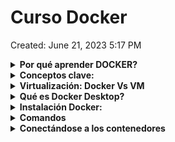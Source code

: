 # Curso Docker

Created: June 21, 2023 5:17 PM

<details>
<summary><b> Por qué aprender DOCKER?</b></summary>
    
Aprender Docker puede ser beneficioso por varias razones:

1. Gestión de entornos de desarrollo: Docker facilita la creación y gestión de entornos de desarrollo reproducibles. Permite empaquetar una aplicación y todas sus dependencias en un contenedor, lo que garantiza que la aplicación se ejecute de la misma manera en cualquier entorno que tenga Docker instalado.
2. Portabilidad y escalabilidad: Docker permite crear contenedores ligeros y portátiles que se pueden ejecutar en cualquier máquina que tenga Docker instalado, independientemente del sistema operativo o la configuración del hardware. Esto facilita la migración de aplicaciones entre diferentes entornos y la escalabilidad horizontal al ejecutar múltiples contenedores en clústeres de servidores.
3. Eficiencia y aislamiento: Los contenedores Docker utilizan recursos del sistema de manera eficiente, ya que comparten el mismo kernel del sistema operativo subyacente. Además, los contenedores proporcionan aislamiento, lo que significa que las aplicaciones empaquetadas en contenedores no se ven afectadas por otras aplicaciones que se ejecutan en la misma máquina.
4. Despliegue rápido y simplificado: Docker simplifica el proceso de implementación de aplicaciones. Al empaquetar una aplicación y sus dependencias en un contenedor, se eliminan las posibles inconsistencias entre los entornos de desarrollo y producción. Además, Docker facilita la orquestación y el despliegue de aplicaciones en clústeres de contenedores utilizando herramientas como Docker Compose o Kubernetes.
5. Comunidad y ecosistema: Docker cuenta con una gran comunidad de desarrolladores y una amplia variedad de imágenes de contenedores preconstruidas disponibles en Docker Hub. Esto significa que puedes aprovechar y compartir fácilmente aplicaciones y servicios creados por otros desarrolladores.
</details>
<details>
<summary><b>Conceptos clave:</b></summary>

1. Contenedor: Un contenedor es una unidad de software liviana y autónoma que contiene una aplicación y todas sus dependencias, como bibliotecas, herramientas y archivos de configuración. Los contenedores se ejecutan de manera aislada en el sistema operativo subyacente y ofrecen portabilidad y consistencia en diferentes entornos.
    
    Los contenedores pueden contener archivos: HTML, NodeJs, .env
    
    Son portables, lo que los hace fáciles de compartir, entre desarroladores y realizar operaciones.
    
    Lo que permite hacer despliegue y desarrollo más fácil.
    
    Los contenedores se almacenan en un repositorio de contenedores, existen repositorios privados y públicos, dentro de los públicos encontramos el Docker Hub
    
2. Imagen: Una imagen es un archivo estático y sin cambios que contiene todas las instrucciones necesarias para crear un contenedor. Puedes pensar en una imagen como una plantilla o un plano de construcción para un contenedor. Las imágenes se utilizan para crear y ejecutar contenedores.
3. Dockerfile: Un Dockerfile es un archivo de texto que contiene las instrucciones para construir una imagen de Docker. En él, puedes especificar qué sistema operativo base utilizar, qué dependencias instalar y cómo configurar el entorno dentro del contenedor.
4. Registro de Docker (Docker Registry): Un registro de Docker es un repositorio en línea donde puedes almacenar y compartir imágenes de Docker. El registro de Docker más conocido es Docker Hub. Puedes encontrar imágenes creadas por otras personas y también puedes enviar tus propias imágenes al registro para compartirlas.
5. Docker Compose: Docker Compose es una herramienta que te permite definir y administrar aplicaciones multi-contenedor. Con Docker Compose, puedes utilizar un archivo YAML para especificar la configuración de varios contenedores, sus relaciones y las redes en las que se comunican. Esto facilita el despliegue y la gestión de aplicaciones compuestas por varios servicios.
</details>
<details>
<summary><b>Virtualización: Docker Vs VM</b></summary>
<details>
<summary><b>Docker Vs VM</b></summary>
Docker y las máquinas virtuales (VM) son dos tecnologías de virtualización que tienen enfoques ligeramente diferentes. Aquí te explico las principales diferencias entre Docker y las VM:

1. Aislamiento: En las VM, cada máquina virtual se ejecuta con su propio sistema operativo completo y tiene acceso a los recursos de hardware asignados, lo que proporciona un alto nivel de aislamiento entre las VM. Por otro lado, Docker utiliza un enfoque de virtualización a nivel de sistema operativo, donde los contenedores comparten el mismo kernel del sistema operativo subyacente. Esto permite un aislamiento más ligero y eficiente, ya que no es necesario ejecutar múltiples sistemas operativos completos.
2. Uso de recursos: Las VM requieren recursos significativos, como memoria y espacio en disco, para ejecutar múltiples sistemas operativos completos. Cada VM también consume parte de la capacidad de procesamiento de la CPU. En contraste, Docker es más ligero en términos de recursos, ya que utiliza el mismo kernel del sistema operativo y comparte bibliotecas y archivos del sistema con el host. Esto permite ejecutar múltiples contenedores en un solo sistema, utilizando menos recursos en comparación con las VM.
3. Tiempo de inicio: Las VM suelen tener un tiempo de inicio más largo debido a la necesidad de iniciar y cargar un sistema operativo completo. En cambio, los contenedores de Docker se inician rápidamente, ya que solo necesitan cargar las dependencias específicas de la aplicación contenida en el contenedor.
4. Portabilidad: Docker se destaca en términos de portabilidad. Los contenedores de Docker se pueden ejecutar en cualquier sistema que tenga Docker instalado, independientemente del sistema operativo subyacente. Esto facilita la migración de aplicaciones entre diferentes entornos. Por otro lado, las VM suelen ser más dependientes del sistema operativo y requieren una configuración y adaptación más específicas para cada entorno.
5. Administración: Administrar VM implica mantener y administrar múltiples sistemas operativos y aplicaciones, lo que puede requerir más esfuerzo en términos de mantenimiento y actualizaciones. Docker simplifica la gestión y el despliegue de aplicaciones al proporcionar herramientas como Docker Compose y Docker Swarm para orquestar y escalar contenedores.

En resumen, Docker se enfoca en la virtualización a nivel de sistema operativo y proporciona una forma liviana y portátil de empaquetar aplicaciones y sus dependencias, mientras que las máquinas virtuales ofrecen un mayor nivel de aislamiento y permiten ejecutar múltiples sistemas operativos completos en un solo servidor. La elección entre Docker y VM depende de las necesidades específicas de tu caso de uso, considerando factores como el rendimiento, los recursos disponibles y los requisitos de aislamiento.
</details>    
<details>
<summary><b>Tipos de virtualización</b></summary>    

Existen varios tipos de virtualización, cada uno con su propio enfoque y casos de uso específicos. Aquí te presento algunos de los tipos más comunes de virtualización:

1. Virtualización de hardware (Hypervisor): También conocida como virtualización de nivel de servidor, es uno de los tipos más comunes de virtualización. Utiliza un software llamado hypervisor o monitor de máquina virtual para crear y administrar múltiples máquinas virtuales en un servidor físico. El hypervisor se ejecuta directamente en el hardware y permite que cada máquina virtual tenga su propio sistema operativo y recursos asignados.
2. Virtualización de sistema operativo (Containers): Este tipo de virtualización se basa en la virtualización a nivel de sistema operativo. En lugar de crear múltiples sistemas operativos completos, se crean contenedores ligeros que comparten el mismo kernel del sistema operativo subyacente. Los contenedores proporcionan un entorno aislado para las aplicaciones y sus dependencias, pero son más eficientes en términos de recursos y tiempo de inicio en comparación con las máquinas virtuales.
3. Virtualización de red: Este tipo de virtualización se utiliza para crear redes virtuales que operan dentro de una infraestructura física de red. Permite que múltiples redes lógicas coexistan en una misma infraestructura física, lo que facilita la segmentación y la gestión de redes en entornos empresariales.
4. Virtualización de almacenamiento: Este enfoque se utiliza para abstraer y virtualizar los recursos de almacenamiento, como discos duros y matrices de almacenamiento. Permite crear y administrar pools de almacenamiento virtualizados, asignar y compartir recursos de almacenamiento de manera flexible y mejorar la eficiencia del almacenamiento en entornos empresariales.
5. Virtualización de aplicaciones: También conocida como virtualización a nivel de aplicación, esta tecnología encapsula aplicaciones y sus dependencias en un formato independiente del sistema operativo. Permite ejecutar aplicaciones en diferentes sistemas operativos sin necesidad de instalarlas directamente en el sistema host. Esto facilita la portabilidad y el despliegue de aplicaciones en múltiples entornos.

Estos son solo algunos ejemplos de los tipos de virtualización más comunes. Cada tipo tiene sus propias ventajas y casos de uso, y la elección depende de las necesidades específicas de tu entorno y las aplicaciones que deseas virtualizar.
</details>
</details>

<details>
<summary><b>Qué es Docker Desktop?</b></summary>    
Es cuna máquina virtual: Corre Linux y ejecuta containers

Permite Acceder al sistema de archivos - acceder a la red

Docker Desktop es una aplicación que permite a los usuarios de Windows y macOS ejecutar y administrar Docker en sus computadoras de escritorio de manera fácil y conveniente. Proporciona una interfaz gráfica de usuario (GUI) para interactuar con Docker y simplifica muchas de las tareas relacionadas con la gestión de contenedores y la construcción de imágenes.

Al instalar Docker Desktop, obtienes acceso a varias herramientas y componentes clave:

1. Docker Engine: Es el componente central de Docker que permite crear, ejecutar y administrar contenedores. Docker Desktop incluye Docker Engine en su instalación, lo que te permite utilizar los comandos de Docker a través de la línea de comandos o la interfaz gráfica.
2. Docker Compose: Es una herramienta para definir y administrar aplicaciones multi-contenedor. Docker Desktop incluye Docker Compose, lo que te permite crear y gestionar fácilmente aplicaciones compuestas por múltiples contenedores mediante archivos YAML.
3. Docker CLI (Command Line Interface): Es la interfaz de línea de comandos de Docker. Docker Desktop proporciona acceso al Docker CLI, lo que te permite ejecutar comandos y administrar contenedores directamente desde la línea de comandos.
4. Docker Dashboard: Es una interfaz gráfica de usuario que muestra una visión general de tus contenedores, imágenes, volúmenes y redes de Docker. El Docker Dashboard te permite administrar y supervisar tus contenedores y realizar acciones como iniciar, detener y eliminar contenedores.
5. Integración con el sistema operativo: Docker Desktop se integra estrechamente con el sistema operativo host. Esto significa que puedes acceder a tus archivos y directorios locales desde los contenedores y viceversa. También puedes configurar la cantidad de recursos (CPU y memoria) asignados a Docker para equilibrar el rendimiento del sistema.

Docker Desktop simplifica en gran medida la configuración y el uso de Docker en entornos de desarrollo local. Proporciona una experiencia más amigable para los usuarios que no están familiarizados con los comandos de Docker y brinda una forma intuitiva de administrar tus contenedores y aplicaciones.

Es importante destacar que Docker Desktop es una herramienta específica para Windows y macOS. Para sistemas operativos basados en Linux, generalmente se utiliza Docker Engine directamente sin la necesidad de Docker Desktop.
</details>
<details>
<summary><b>Instalación Docker:</b></summary>  
<details>
<summary><b>Windows</b></summary>
1. Ve al sitio web oficial de Docker en **[https://www.docker.com/get-started](https://www.docker.com/get-started)** y haz clic en "Download for Windows".
2. Descarga el instalador de Docker Desktop.
3. Ejecuta el instalador descargado y sigue las instrucciones del asistente de instalación.
4. Durante la instalación, es posible que se te solicite habilitar la virtualización en la configuración de BIOS/UEFI de tu computadora. Si es necesario, sigue las instrucciones proporcionadas para habilitar esta configuración.
5. Una vez que la instalación haya finalizado, Docker Desktop se iniciará automáticamente y se agregará un icono a la barra de tareas.
</details>
<details>
<summary><b>Mac OS</b></summary>
1. Ve al sitio web oficial de Docker en **[https://www.docker.com/get-started](https://www.docker.com/get-started)** y haz clic en "Download for Mac".
2. Descarga el archivo de instalación de Docker Desktop para macOS.
3. Abre el archivo descargado y arrastra el ícono de Docker a la carpeta de Aplicaciones para completar la instalación.
4. Ejecuta Docker desde Launchpad o Finder.
5. Durante la primera ejecución, Docker Desktop puede solicitar acceso a ciertas funciones en tu computadora. Acepta las solicitudes para permitir el acceso.

Después de completar la instalación, Docker Desktop se ejecutará y se iniciará en segundo plano en tu sistema. Puedes acceder a la interfaz gráfica de Docker Desktop a través del icono en la barra de tareas o en la barra de menú en macOS.

Recuerda que es posible que haya diferencias específicas según la versión de Docker Desktop o las configuraciones de tu sistema operativo, por lo que siempre es recomendable consultar la documentación oficial de Docker para obtener instrucciones detalladas y actualizadas sobre la instalación.
</details>
<details>
<summary><b>Ubuntu</b></summary>        
Para instalar Docker en Ubuntu, puedes seguir estos pasos:

1. Actualiza los paquetes del sistema ejecutando los siguientes comandos en la terminal:
    
    ```sql
    sudo apt update
    sudo apt upgrade
    ```
    
2. Asegúrate de tener instalado el paquete **`apt-transport-https`** para permitir el uso de repositorios a través de HTTPS. Si no lo tienes, puedes instalarlo con el siguiente comando:
    
    ```bash
    sudo apt install apt-transport-https
    ```
    
3. Agrega la clave GPG oficial de Docker utilizando el siguiente comando:
    
    ```bash
    curl -fsSL https://download.docker.com/linux/ubuntu/gpg | sudo gpg --dearmor -o /usr/share/keyrings/docker-archive-keyring.gpg
    ```
    
4. Configura el repositorio de Docker agregando la fuente al archivo **`/etc/apt/sources.list.d/docker.list`**. Ejecuta el siguiente comando para crear el archivo:
    
    ```bash
    echo "deb [arch=amd64 signed-by=/usr/share/keyrings/docker-archive-keyring.gpg] https://download.docker.com/linux/ubuntu $(lsb_release -cs) stable" | sudo tee /etc/apt/sources.list.d/docker.list > /dev/null
    ```
    
5. Actualiza los paquetes nuevamente para que el sistema tome en cuenta los cambios en el repositorio:
    
    ```bash
    sudo apt update
    ```
    
6. Finalmente, instala Docker ejecutando el siguiente comando:
    
    ```bash
    sudo apt install docker-ce docker-ce-cli containerd.io
    ```
    
7. Una vez completada la instalación, puedes verificar si Docker se instaló correctamente ejecutando el siguiente comando:
    
    ```bash
    sudo docker run hello-world
    ```
    

Este comando descargará una imagen de ejemplo y ejecutará un contenedor, mostrando un mensaje en la terminal si Docker se instaló correctamente.

Recuerda que algunos pasos pueden requerir privilegios de superusuario (sudo) y que es posible que debas reiniciar tu sistema después de instalar Docker para que los cambios surtan efecto.
</details>
</details>
<details>
<summary><b>Comandos</b></summary>   
<details>     
<summary><b>Comandos Imágenes</b></summary>  
- **`docker images`**: Muestra la lista de imágenes descargadas en tu sistema.
    
    ![Untitled](Curso%20Docker%20204db67d769c4305b1441436386bacae/Untitled.png)
    
- **`docker pull <nombre_imagen>`**: Descarga una imagen de Docker desde un registro público o privado.  Por ejemplo, **`docker pull ubuntu`** descarga la imagen de Ubuntu.
    
    Para descargar una versión en especial ej; docker pull node:18
    
    ![Untitled](Curso%20Docker%20204db67d769c4305b1441436386bacae/Untitled%201.png)
    
- **`docker build -t <nombre_imagen> <directorio_contexto>`**: Crea una imagen de Docker a partir de un Dockerfile en el directorio de contexto especificado.
- **`docker push <nombre_imagen>`**: Sube una imagen de Docker a un registro público o privado para compartirla con otros.
- **`docker rmi <nombre_imagen>`**: Elimina una imagen de Docker de tu sistema.
    
    ![Untitled](Curso%20Docker%20204db67d769c4305b1441436386bacae/Untitled%202.png)
    
- **`docker save <nombre_imagen> -o <archivo_tar>`**: Guarda una imagen de Docker en un archivo tar.
- **`docker load -i <archivo_tar>`**: Carga una imagen de Docker desde un archivo tar.
- **`docker tag <nombre_imagen> <nombre_imagen:tag>`**: Etiqueta una imagen de Docker con un nuevo nombre o tag.
- **`docker history <nombre_imagen>`**: Muestra el historial de capas de una imagen de Docker.
- **`docker inspect <nombre_imagen>`**: Muestra información detallada sobre una imagen de Docker.
</details>
<details>
<summary><b>Comandos de contenedores</b></summary>  

- **`docker create`**: El comando **`docker create`** se utiliza para crear un nuevo contenedor a partir de una imagen existente. A diferencia de **`docker build`**, **`docker create`** no construye una nueva imagen, sino que crea una instancia o contenedor a partir de una imagen existente. Al utilizar este comando, se crea un contenedor basado en la imagen especificada, pero aún no se ejecuta.
    
    Después de crear un contenedor con **`docker create`**, se puede utilizar el comando **`docker start`** para iniciarlo y ejecutarlo. También es posible utilizar el comando **`docker run`**, que combina los pasos de creación y inicio del contenedor en un solo comando.
    
    ![Untitled](Curso%20Docker%20204db67d769c4305b1441436386bacae/Untitled%203.png)
    
- **`docker run`**: Crea y ejecuta un nuevo contenedor a partir de una imagen.
Ejemplo: **`docker run ubuntu`**
    
    Pero te abrirá los logs y te dejará, si sales se cortará el contenedor, puedes usar el flag -d para que se cree la imágen, cree el contenedor y lo inicialice y te deje en la línea de comando: 
    
    **`docker run -d mongo`:**
    
    ![Untitled](Curso%20Docker%20204db67d769c4305b1441436386bacae/Untitled%204.png)
    
- **`docker ps`**: Muestra la lista de contenedores en ejecución.
Ejemplo: **`docker ps`**
- **`docker ps`-a** : Muestra todos los contenedores, incluso los que no están en ejecución.
- **`docker stop`**: Detiene un contenedor en ejecución.
Ejemplo: **`docker stop <container_id>`**
- **`docker start`**: Inicia un contenedor detenido.
Ejemplo: **`docker start <container_id>`**
- **`docker restart`**: Reinicia un contenedor en ejecución.
Ejemplo: **`docker restart <container_id>`**
- **`docker rm`**: Elimina uno o más contenedores.
Ejemplo: **`docker rm <container_id>`**
- **`docker exec`**: Ejecuta un comando dentro de un contenedor en ejecución.
Ejemplo: **`docker exec <container_id> <command>`**
- **`docker logs`**: Muestra los registros (logs) de un contenedor en ejecución.
Ejemplo: **`docker logs <container_id>`**
- **`docker inspect`**: Muestra información detallada sobre un contenedor.
Ejemplo: **`docker inspect <container_id>`**
- **`docker attach`**: Conecta una terminal local a un contenedor en ejecución.
Ejemplo: **`docker attach <container_id>`**

Estos son solo algunos ejemplos de comandos básicos de Docker para contenedores. Docker ofrece una amplia variedad de comandos y opciones adicionales para administrar contenedores, redes, volúmenes, imágenes, etc. Puedes consultar la documentación oficial de Docker para obtener más información sobre los comandos y sus opciones: **[https://docs.docker.com/](https://docs.docker.com/)**

</details>

Estos son solo algunos comandos básicos para la gestión de imágenes en Docker. Puedes explorar más comandos y opciones en la documentación oficial de Docker para adaptarlos a tus necesidades específicas. 

[Docker Hub Container Image Library | App Containerization](https://hub.docker.com/)

Recuerda que muchos de estos comandos requieren privilegios de superusuario (sudo) para ser ejecutados.
</details>

<details>
<summary><b>Conectándose a los contenedores</b></summary>   

1. **Crear un archivo Dockerfile**: El Dockerfile es un archivo de texto que contiene las instrucciones para construir una imagen de Docker. En tu proyecto, crea un archivo llamado **`Dockerfile`** sin extensión y colócalo en la raíz del proyecto.

2. **Definir la configuración del contenedor**: Abre el archivo **`Dockerfile`** en un editor de texto y especifica la configuración del contenedor. Aquí es donde puedes seleccionar una imagen base, copiar archivos al contenedor, instalar dependencias, configurar variables de entorno, entre otras cosas. A continuación, hay un ejemplo básico:
    
    ```docker
    
    # Selecciona la imagen base
    FROM nombre_imagen
    
    # Copia los archivos del proyecto al contenedor
    COPY ruta_proyecto /ruta_contenedor
    
    # Instala las dependencias necesarias
    RUN comando_instalacion_dependencias
    
    # Establece la variable de entorno
    ENV NOMBRE_VARIABLE valor_variable
    
    # Especifica el comando que se ejecutará al iniciar el contenedor
    CMD ["comando_inicializacion"]  
    
    ```
    
    Asegúrate de reemplazar **`nombre_imagen`** con la imagen de Docker que deseas utilizar, **`ruta_proyecto`** con la ruta de tu proyecto en el sistema de archivos local y ajusta las otras líneas según las necesidades de tu proyecto.
    
3. **Construir la imagen**: Abre una terminal en la ubicación del archivo **`Dockerfile`** y ejecuta el siguiente comando para construir la imagen de Docker:
    
    ```bash
    
    docker build -t nombre_imagen:etiqueta .
    
    ```
    
    Reemplaza **`nombre_imagen`** con el nombre que desees darle a tu imagen y **`etiqueta`** con una etiqueta descriptiva (por ejemplo, "latest" para la última versión). El punto **`.`** indica que el contexto de construcción es el directorio actual.
    
4. **Ejecutar el contenedor**: Una vez que la imagen se haya construido correctamente, puedes ejecutar un contenedor basado en esa imagen. Utiliza el siguiente comando:
    
    ```bash
    
    docker run [opciones] nombre_imagen
    
    ```
    
    Por ejemplo:
    
    ```bash
    
    docker run -p puerto_host:puerto_contenedor nombre_imagen
    
    ```
    
    Reemplaza **`nombre_imagen`** con el nombre de la imagen que construiste. Puedes utilizar opciones adicionales para configurar la red, volúmenes, variables de entorno, entre otras cosas, según las necesidades de tu proyecto.
    

Con estos pasos, puedes conectar tu proyecto a un contenedor Docker y ejecutarlo en ese entorno. Asegúrate de revisar la documentación de Docker para obtener más detalles sobre las opciones y comandos disponibles.
</details>

